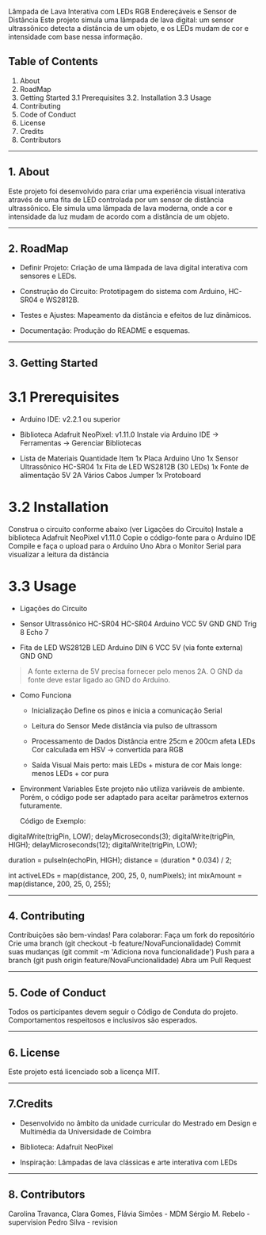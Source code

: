 Lâmpada de Lava Interativa com LEDs RGB Endereçáveis e Sensor de Distância
Este projeto simula uma lâmpada de lava digital: um sensor ultrassônico detecta a distância de um objeto, e os LEDs mudam de cor e intensidade com base nessa informação.


## Table of Contents
1. About
2. RoadMap
3. Getting Started
   3.1 Prerequisites
   3.2. Installation
   3.3 Usage
4. Contributing
5. Code of Conduct
6. License
7. Credits
8. Contributors

---

## 1. About
Este projeto foi desenvolvido para criar uma experiência visual interativa através de uma fita de LED controlada por um sensor de distância ultrassônico. Ele simula uma lâmpada de lava moderna, onde a cor e intensidade da luz mudam de acordo com a distância de um objeto.

---

## 2. RoadMap
- Definir Projeto: Criação de uma lâmpada de lava digital interativa com sensores e LEDs.

- Construção do Circuito: Prototipagem do sistema com Arduino, HC-SR04 e WS2812B.

- Testes e Ajustes: Mapeamento da distância e efeitos de luz dinâmicos.

- Documentação: Produção do README e esquemas.

---

## 3. Getting Started
# 3.1 Prerequisites
- Arduino IDE: v2.2.1 ou superior

- Biblioteca Adafruit NeoPixel: v1.11.0
Instale via Arduino IDE → Ferramentas → Gerenciar Bibliotecas


- Lista de Materiais
Quantidade      Item
1x	            Placa Arduino Uno
1x	            Sensor Ultrassônico HC-SR04
1x	            Fita de LED WS2812B (30 LEDs)
1x	            Fonte de alimentação 5V 2A
Vários	        Cabos Jumper
1x	            Protoboard


# 3.2 Installation
Construa o circuito conforme abaixo (ver Ligações do Circuito)
Instale a biblioteca Adafruit NeoPixel v1.11.0
Copie o código-fonte para o Arduino IDE
Compile e faça o upload para o Arduino Uno
Abra o Monitor Serial para visualizar a leitura da distância


# 3.3 Usage
- Ligações do Circuito

- Sensor Ultrassônico HC-SR04
HC-SR04     Arduino
VCC         5V
GND	        GND
Trig	    8
Echo	    7

- Fita de LED WS2812B
LED         Arduino
DIN	        6
VCC	        5V (via fonte externa)
GND	        GND

> A fonte externa de 5V precisa fornecer pelo menos 2A. O GND da fonte deve estar ligado ao GND do Arduino.

- Como Funciona
    - Inicialização
        Define os pinos e inicia a comunicação Serial
    - Leitura do Sensor
        Mede distância via pulso de ultrassom

    - Processamento de Dados
        Distância entre 25cm e 200cm afeta LEDs
        Cor calculada em HSV → convertida para RGB

    - Saída Visual
        Mais perto: mais LEDs + mistura de cor
        Mais longe: menos LEDs + cor pura

- Environment Variables
    Este projeto não utiliza variáveis de ambiente. Porém, o código pode ser adaptado para aceitar parâmetros externos futuramente.

    Código de Exemplo:

digitalWrite(trigPin, LOW);
delayMicroseconds(3);
digitalWrite(trigPin, HIGH);
delayMicroseconds(12);
digitalWrite(trigPin, LOW);

duration = pulseIn(echoPin, HIGH);
distance = (duration * 0.034) / 2;

int activeLEDs = map(distance, 200, 25, 0, numPixels);
int mixAmount = map(distance, 200, 25, 0, 255);

---

## 4. Contributing
Contribuições são bem-vindas! Para colaborar:
Faça um fork do repositório
Crie uma branch (git checkout -b feature/NovaFuncionalidade)
Commit suas mudanças (git commit -m 'Adiciona nova funcionalidade')
Push para a branch (git push origin feature/NovaFuncionalidade)
Abra um Pull Request

---

## 5. Code of Conduct
Todos os participantes devem seguir o Código de Conduta do projeto. Comportamentos respeitosos e inclusivos são esperados.

---

## 6. License
Este projeto está licenciado sob a licença MIT.

---

## 7.Credits
- Desenvolvido no âmbito da unidade curricular do Mestrado em Design e Multimédia da Universidade de Coimbra

- Biblioteca: Adafruit NeoPixel

- Inspiração: Lâmpadas de lava clássicas e arte interativa com LEDs


---
## 8. Contributors
Carolina Travanca, Clara Gomes, Flávia Simões - MDM
Sérgio M. Rebelo - supervision
Pedro Silva - revision

